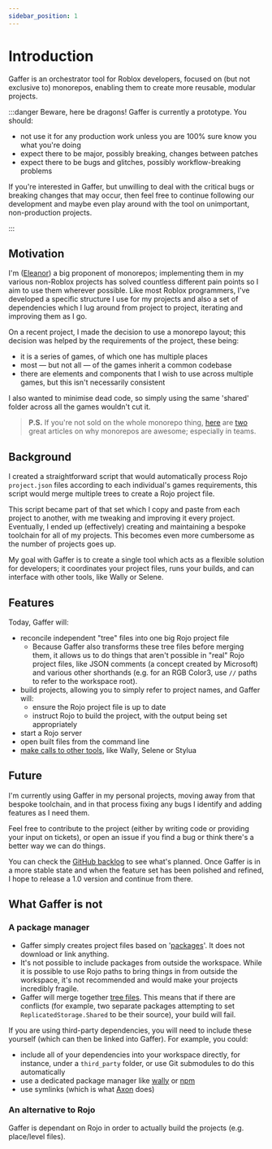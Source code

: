 ```yaml
---
sidebar_position: 1
---
```


# Introduction

Gaffer is an orchestrator tool for Roblox developers, focused on (but not exclusive to) monorepos, enabling them to
create more reusable, modular projects.

<!-- N.B. this warning is also copied to tutorial/getting-started -->

:::danger Beware, here be dragons!
Gaffer is currently a prototype. You should:

- not use it for any production work unless you are 100% sure know you what you're doing
- expect there to be major, possibly breaking, changes between patches
- expect there to be bugs and glitches, possibly workflow-breaking problems

If you're interested in Gaffer, but unwilling to deal with the critical bugs or breaking changes that may occur, then
feel free to continue following our development and maybe even play around with the tool on unimportant, non-production
projects.

:::

## Motivation

I'm ([Eleanor](https://twitter.com/autonordev)) a big proponent of monorepos; implementing them in my various non-Roblox projects has solved countless different pain points so I aim to use them wherever possible. Like most Roblox programmers, I've developed a specific structure I use for my projects and also a set of dependencies which I lug around from project to project, iterating and improving them as I go.

On a recent project, I made the decision to use a monorepo layout; this decision was helped by the requirements of the project, these being:

- it is a series of games, of which one has multiple places
- most — but not all — of the games inherit a common codebase
- there are elements and components that I wish to use across multiple games, but this isn't necessarily consistent

I also wanted to minimise dead code, so simply using the same 'shared' folder across all the games wouldn't cut it.

> **P.S.** If you're not sold on the whole monorepo thing, [here](https://danluu.com/monorepo/) are [two](https://medium.com/netscape/the-case-for-monorepos-907c1361708a) great articles on why monorepos are awesome; especially in teams.

## Background

I created a straightforward script that would automatically process Rojo `project.json` files according to each individual's games requirements, this script would merge multiple trees to create a Rojo project file.

This script became part of that set which I copy and paste from each project to another, with me tweaking and improving it every project. Eventually, I ended up (effectively) creating and maintaining a bespoke toolchain for all of my projects. This becomes even more cumbersome as the number of projects goes up.

My goal with Gaffer is to create a single tool which acts as a flexible solution for developers; it coordinates your project files, runs your builds, and can interface with other tools, like Wally or Selene.

## Features

Today, Gaffer will:

- reconcile independent "tree" files into one big Rojo project file
  - Because Gaffer also transforms these tree files before merging them, it allows us to do things that aren't possible in "real" Rojo project files, like JSON comments (a concept created by Microsoft) and various other shorthands (e.g. for an RGB Color3, use `//` paths to refer to the workspace root).
- build projects, allowing you to simply refer to project names, and Gaffer will:
  - ensure the Rojo project file is up to date
  - instruct Rojo to build the project, with the output being set appropriately
- start a Rojo server
- open built files from the command line
- [make calls to other tools](./scripts), like Wally, Selene or Stylua

## Future

I'm currently using Gaffer in my personal projects, moving away from that bespoke toolchain, and in that process fixing any bugs I identify and adding features as I need them.

Feel free to contribute to the project (either by writing code or providing your input on tickets), or open an issue if you find a bug or think there's a better way we can do things.

You can check the [GitHub backlog](https://github.com/autonordev/tools/issues?q=is%3Aissue+is%3Aopen+label%3A%22area%3A+gaffer%22) to see what's planned. Once Gaffer is in a more stable state and when the feature set has been polished and refined, I hope to release a 1.0 version and continue from there.

## What Gaffer is not

### A package manager

- Gaffer simply creates project files based on '[packages](./concepts#packages)'. It does not download or link anything.
- It's not possible to include packages from outside the workspace. While it is possible to use Rojo paths to bring things in from outside the workspace, it's not recommended and would make your projects incredibly fragile.
- Gaffer will merge together [tree files](../reference/trees). This means that if there are conflicts (for example, two separate packages attempting to set `ReplicatedStorage.Shared` to be their source), your build will fail.

If you are using third-party dependencies, you will need to include these yourself (which can then be linked into Gaffer). For example, you could:

- include all of your dependencies into your workspace directly, for instance, under a `third_party` folder, or use Git submodules to do this automatically
- use a dedicated package manager like [wally](https://wally.run) or [npm](https://npmjs.com)
- use symlinks (which is what [Axon](/axon) does)

### An alternative to Rojo

Gaffer is dependant on Rojo in order to actually build the projects (e.g. place/level files).

